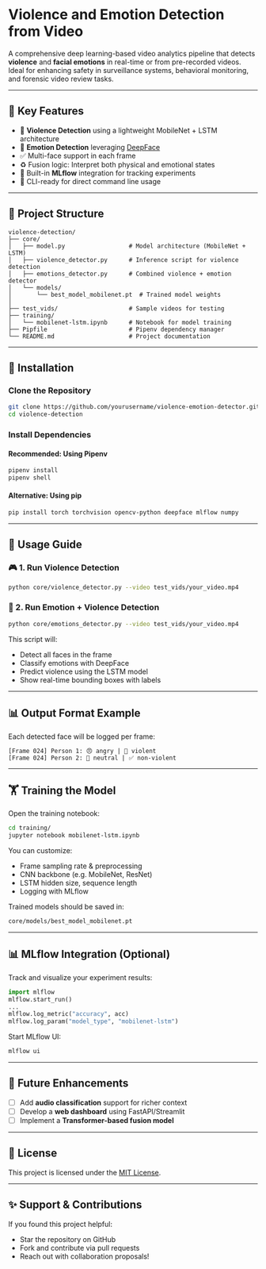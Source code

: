 # Violence and Emotion Detection from Video

A comprehensive deep learning-based video analytics pipeline that detects **violence** and **facial emotions** in real-time or from pre-recorded videos. Ideal for enhancing safety in surveillance systems, behavioral monitoring, and forensic video review tasks.

---

## 🧠 Key Features

* 🎥 **Violence Detection** using a lightweight MobileNet + LSTM architecture
* 🙂 **Emotion Detection** leveraging [DeepFace](https://github.com/serengil/deepface)
* ✅ Multi-face support in each frame
* ♻️ Fusion logic: Interpret both physical and emotional states
* 🌟 Built-in **MLflow** integration for tracking experiments
* 🔄 CLI-ready for direct command line usage

---

## 📁 Project Structure

```
violence-detection/
├── core/
│   ├── model.py                  # Model architecture (MobileNet + LSTM)
│   ├── violence_detector.py      # Inference script for violence detection
│   ├── emotions_detector.py      # Combined violence + emotion detector
│   └── models/
│       └── best_model_mobilenet.pt  # Trained model weights
│
├── test_vids/                    # Sample videos for testing
├── training/
│   └── mobilenet-lstm.ipynb      # Notebook for model training
├── Pipfile                       # Pipenv dependency manager
└── README.md                     # Project documentation
```

---

## 🔧 Installation

### Clone the Repository

```bash
git clone https://github.com/yourusername/violence-emotion-detector.git
cd violence-detection
```

### Install Dependencies

#### Recommended: Using Pipenv

```bash
pipenv install
pipenv shell
```

#### Alternative: Using pip

```bash
pip install torch torchvision opencv-python deepface mlflow numpy
```

---

## 🧪 Usage Guide

### 🎮 1. Run Violence Detection

```bash
python core/violence_detector.py --video test_vids/your_video.mp4
```

### 🙂 2. Run Emotion + Violence Detection

```bash
python core/emotions_detector.py --video test_vids/your_video.mp4
```

This script will:

* Detect all faces in the frame
* Classify emotions with DeepFace
* Predict violence using the LSTM model
* Show real-time bounding boxes with labels

---

## 📊 Output Format Example

Each detected face will be logged per frame:

```text
[Frame 024] Person 1: 😠 angry | 🚨 violent
[Frame 024] Person 2: 🙂 neutral | ✅ non-violent
```

---

## 🏋️ Training the Model

Open the training notebook:

```bash
cd training/
jupyter notebook mobilenet-lstm.ipynb
```

You can customize:

* Frame sampling rate & preprocessing
* CNN backbone (e.g. MobileNet, ResNet)
* LSTM hidden size, sequence length
* Logging with MLflow

Trained models should be saved in:

```bash
core/models/best_model_mobilenet.pt
```

---

## 📊 MLflow Integration (Optional)

Track and visualize your experiment results:

```python
import mlflow
mlflow.start_run()
...
mlflow.log_metric("accuracy", acc)
mlflow.log_param("model_type", "mobilenet-lstm")
```

Start MLflow UI:

```bash
mlflow ui
```

---

## 🔮 Future Enhancements

* [ ] Add **audio classification** support for richer context
* [ ] Develop a **web dashboard** using FastAPI/Streamlit
* [ ] Implement a **Transformer-based fusion model**

---

## 📄 License

This project is licensed under the [MIT License](LICENSE).

---

## ✨ Support & Contributions

If you found this project helpful:

* Star the repository on GitHub
* Fork and contribute via pull requests
* Reach out with collaboration proposals!
